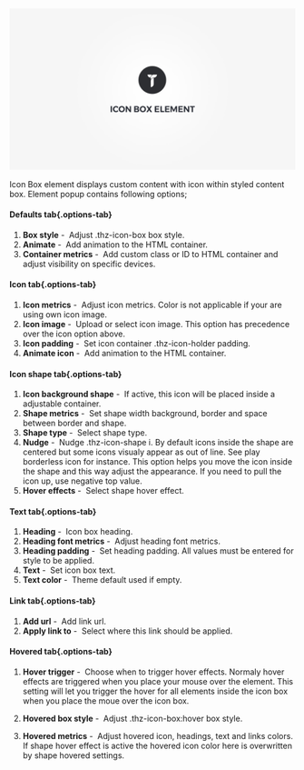 <div class="thz-doc-image max">
<a class="thz-lightbox mfp-iframe" href="https://www.youtube.com/watch?v=5E5XuD1VgIs" data-mfp-title="Creatus WordPress Theme Icon Box Element" data-modal-size="large">
	<img src="../../docs-media/splash-icon-box-element.jpg" alt="Creatus WordPress Theme Icon Box Element" />
</a>
</div>

Icon Box element displays custom content with icon within styled content box. Element popup contains following options;

#### Defaults tab{.options-tab}
1. __Box style__&nbsp;-&nbsp; Adjust .thz-icon-box box style.
1. __Animate__&nbsp;-&nbsp; Add animation to the HTML container.
1. __Container metrics__&nbsp;-&nbsp; Add custom class or ID to HTML container and adjust visibility on specific devices.

#### Icon tab{.options-tab}
1. __Icon metrics__&nbsp;-&nbsp; Adjust icon metrics. Color is not applicable if your are using own icon image.
1. __Icon image__&nbsp;-&nbsp; Upload or select icon image. This option has precedence over the icon option above.
1. __Icon padding__&nbsp;-&nbsp; Set icon container .thz-icon-holder padding.
1. __Animate icon__&nbsp;-&nbsp; Add animation to the HTML container.

#### Icon shape tab{.options-tab}
1. __Icon background shape__&nbsp;-&nbsp; If active, this icon will be placed inside a adjustable container.
1. __Shape metrics__&nbsp;-&nbsp; Set shape width background, border and space between border and shape.
1. __Shape type__&nbsp;-&nbsp; Select shape type.	
1. __Nudge__&nbsp;-&nbsp; Nudge .thz-icon-shape i. By default icons inside the shape are centered but some icons visualy appear as out of line. See play borderless icon for instance. This option helps you move the icon inside the shape and this way adjust the appearance. If you need to pull the icon up, use negative top value.
1. __Hover effects__&nbsp;-&nbsp; Select shape hover effect.

#### Text tab{.options-tab}
1. __Heading__&nbsp;-&nbsp; Icon box heading.
1. __Heading font metrics__&nbsp;-&nbsp; Adjust heading font metrics.
1. __Heading padding__&nbsp;-&nbsp; Set heading padding. All values must be entered for style to be applied.
1. __Text__&nbsp;-&nbsp; Set icon box text.
1. __Text color__&nbsp;-&nbsp; Theme default used if empty.

#### Link tab{.options-tab}
1. __Add url__&nbsp;-&nbsp; Add link url.
1. __Apply link to__&nbsp;-&nbsp; Select where this link should be applied.

#### Hovered tab{.options-tab}
1. __Hover trigger__&nbsp;-&nbsp; Choose when to trigger hover effects. Normaly hover effects are triggered when you place your mouse over the element. This setting will let you trigger the hover for all elements inside the icon box when you place the moue over the icon box.

1. __Hovered box style__&nbsp;-&nbsp; Adjust .thz-icon-box:hover box style.
1. __Hovered metrics__&nbsp;-&nbsp; Adjust hovered icon, headings, text and links colors. If shape hover effect is active the hovered icon color here is overwritten by shape hovered settings.
